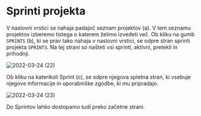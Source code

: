 
# Sprinti projekta

V naslovni vrstici se nahaja padajoč seznam projektov (a). V tem seznamu projektov izberemo tistega o katerem želimo izvedeti več. Ob kliku na gumb `SPRINTS` (b), ki se prav tako nahaja v naslovni vrstici, se odpre stran sprinti projekta `SPRINTS`. Na tej strani so našteti vsi sprinti, aktivni, pretekli in prihodnji. 

![2022-03-24 (22)](https://user-images.githubusercontent.com/24944462/159990818-9848336c-9cff-4112-8ea9-c8268d161137.png)

Ob kliku  na katerikoli Sprint (c), se odpre njegova spletna stran, ki vsebuje njegove informacije in uporabniške zgodbe, ki mu pripradajo. 

![2022-03-24 (23)](https://user-images.githubusercontent.com/24944462/159990888-b220e71e-6d08-4456-ab00-66db2b81e861.png)

Do Sprintov lahko dostopamo tudi preko začetne strani.


